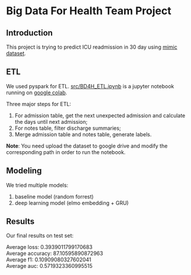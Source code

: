 # Big Data For Health Team Project

## Introduction

This project is trying to predict ICU readmission in 30 day using [mimic dataset](https://mimic.physionet.org/).

## ETL

We used pyspark for ETL. [src/BD4H_ETL.ipynb](https://github.com/Katvava/BigDataForHealth_TeamProject/blob/master/src/BD4H_ETL.ipynb) is a jupyter notebook running on [google colab](https://colab.research.google.com/notebooks/welcome.ipynb#recent=true).

Three major steps for ETL:
1. For admission table, get the next unexpected admission and calculate the days until next admission;
2. For notes table, filter discharge summaries;
3. Merge admission table and notes table, generate labels.

**Note**: You need upload the dataset to google drive and modify the corresponding path in order to run the notebook.

## Modeling

We tried multiple models:

1. baseline model (random forrest)
2. deep learning model (elmo embedding + GRU)

## Results

Our final results on test set:

Average loss:     0.3939011799170683  
Average accuracy: 87.10595890872963  
Average f1:       0.10909080327602041  
Average auc:      0.5719323360995515  
